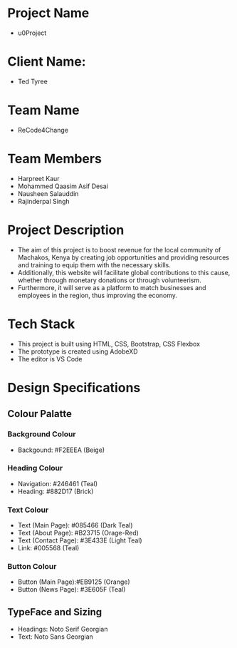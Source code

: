 # Project Name
- u0Project

# Client Name:
- Ted Tyree

# Team Name
- ReCode4Change

# Team Members
- Harpreet Kaur
- Mohammed Qaasim Asif Desai
- Nausheen Salauddin
- Rajinderpal Singh

# Project Description
- The aim of this project is to boost revenue for the local community of Machakos, Kenya by creating job opportunities and providing resources   and training to equip them with the necessary skills.
- Additionally, this website will facilitate global contributions to this cause, whether through monetary donations or through volunteerism. 
- Furthermore, it will serve as a platform to match businesses and employees in the region, thus improving the economy.

# Tech Stack
- This project is built using HTML, CSS, Bootstrap, CSS Flexbox
- The prototype is created using AdobeXD
- The editor is VS Code

# Design Specifications

## Colour Palatte

### Background Colour
- Backgound: #F2EEEA (Beige)

### Heading Colour
- Navigation: #246461 (Teal)
- Heading: #882D17 (Brick)

### Text Colour
- Text (Main Page): #085466 (Dark Teal)
- Text (About Page): #B23715 (Orage-Red)
- Text (Contact Page): #3E433E (Light Teal)
- Link: #005568 (Teal)

### Button Colour
- Button (Main Page):#EB9125 (Orange)
- Button (News Page): #3E605F (Teal)

## TypeFace and Sizing
- Headings: Noto Serif Georgian
- Text: Noto Sans Georgian
